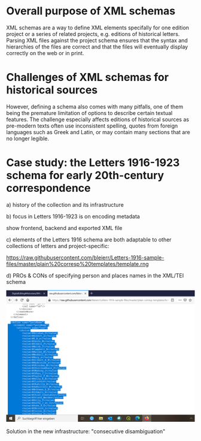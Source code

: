 # Overall purpose of XML schemas

XML schemas are a way to define XML elements specifally for one edition project or a series of related projects, e.g. editions of historical letters. Parsing XML files against the project schema ensures that the syntax and hierarchies of the files are correct and that the files will eventually display correctly on the web or in print.

# Challenges of XML schemas for historical sources

However, defining a schema also comes with many pitfalls, one of them being the premature limitation of options to describe certain textual features. The challenge especially affects editions of historical sources as pre-modern texts often use inconsistent spelling, quotes from foreign languages such as Greek and Latin, or may contain many sections that are no longer legible.

# Case study: the Letters 1916-1923 schema for early 20th-century correspondence

a) history of the collection and its infrastructure 

b) focus in Letters 1916-1923 is on encoding metadata

show frontend, backend and exported XML file

c) elements of the Letters 1916 schema are both adaptable to other collections of letters and project-specific:

https://raw.githubusercontent.com/bleierr/Letters-1916-sample-files/master/plain%20corresp%20templates/template.rng

d) PROs & CONs of specifying person and places names in the XML/TEI schema

!["persName" and values in the original Letters 1916 schema](https://github.com/MonikaBarget/DigitalEditing4Historians/blob/master/PersName_Letters1916_Schema.png)

Solution in the new infrastructure: "consecutive disambiguation"

